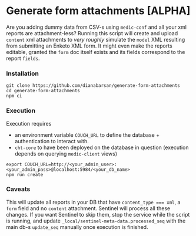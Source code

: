 # Generate form attachments [ALPHA]

Are you adding dummy data from CSV-s using `medic-conf` and all your xml reports are attachment-less?
Running this script will create and upload `content` xml attachments to _very roughly_ simulate the `model` XML resulting
from submitting an Enketo XML form. It might even make the reports editable, granted the `form` doc itself exists and its fields correspond to the report `fields`. 

### Installation

```
git clone https://github.com/dianabarsan/generate-form-attachments
cd generate-form-attachments
npm ci
```

### Execution

Execution requires 
- an environment variable `COUCH_URL` to define the database + authentication to interact with.
- `cht-core` to have been deployed on the database in question (execution depends on querying `medic-client` views)

```
export COUCH_URL=http://<your_admin_user>:<your_admin_pass>@localhost:5984/<your_db_name>
npm run create
```
 
### Caveats

This will update all reports in your DB that have `content_type === xml`, a `form` field and no `content` attachment. 
Sentinel will process all these changes. If you want Sentinel to skip them, stop the service while the script is running,
and update `_local/sentinel-meta-data.processed_seq` with the main db-s `update_seq` manually once execution is finished.
